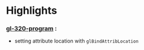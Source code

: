 # Highlights

### [gl-320-program](https://github.com/elect86/jogl-samples/blob/master/jogl-samples/src/tests/gl_320/program/Gl_320_program.java) :

* setting attribute location with `glBindAttribLocation`

